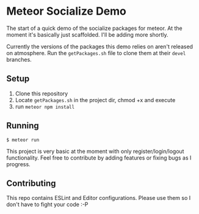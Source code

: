 # Meteor Socialize Demo #

The start of a quick demo of the socialize packages for meteor. At the moment it's basically just scaffolded. I'll be adding more shortly.

Currently the versions of the packages this demo relies on aren't released on atmosphere. Run the `getPackages.sh` file to clone them at their `devel` branches.

## Setup ##

1. Clone this repository
2. Locate `getPackages.sh` in the project dir, chmod +x and execute
3. run `meteor npm install`

## Running ##

```shell
$ meteor run
```

This project is very basic at the moment with only register/login/logout functionality. Feel free to contribute by adding features or fixing bugs as I progress.

## Contributing ##

This repo contains ESLint and Editor configurations. Please use them so I don't have to fight your code :-P
